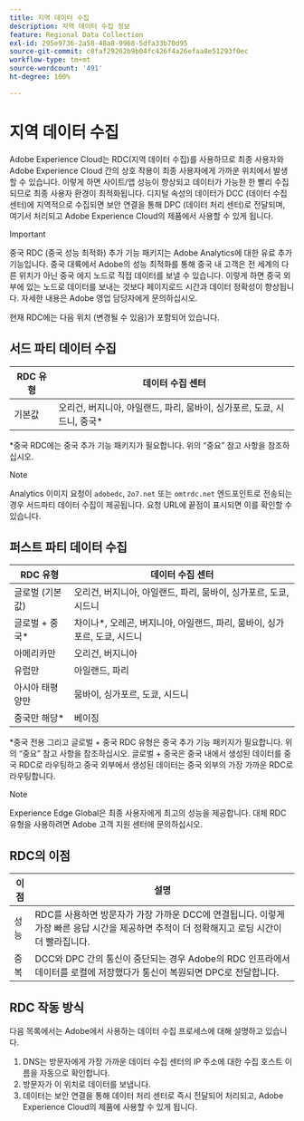```yaml
---
title: 지역 데이터 수집
description: 지역 데이터 수집 정보
feature: Regional Data Collection
exl-id: 295e9736-2a58-48a8-9968-5dfa33b70d95
source-git-commit: c8faf29262b9b04fc426f4a26efaa8e51293f0ec
workflow-type: tm+mt
source-wordcount: '491'
ht-degree: 100%

---
```


# 지역 데이터 수집

Adobe Experience Cloud는 RDC(지역 데이터 수집)를 사용하므로 최종 사용자와 Adobe Experience Cloud 간의 상호 작용이 최종 사용자에게 가까운 위치에서 발생할 수 있습니다. 이렇게 하면 사이트/앱 성능이 향상되고 데이터가 가능한 한 빨리 수집되므로 최종 사용자 환경이 최적화됩니다. 디지털 속성의 데이터가 DCC (데이터 수집 센터)에 지역적으로 수집되면 보안 연결을 통해 DPC (데이터 처리 센터)로 전달되며, 여기서 처리되고 Adobe Experience Cloud의 제품에서 사용할 수 있게 됩니다.

>[!IMPORTANT]
>
>중국 RDC (중국 성능 최적화) 추가 기능 패키지는 Adobe Analytics에 대한 유료 추가 기능입니다. 중국 대륙에서 Adobe의 성능 최적화를 통해 중국 내 고객은 전 세계의 다른 위치가 아닌 중국 에지 노드로 직접 데이터를 보낼 수 있습니다. 이렇게 하면 중국 외부에 있는 노드로 데이터를 보내는 것보다 페이지로드 시간과 데이터 정확성이 향상됩니다. 자세한 내용은 Adobe 영업 담당자에게 문의하십시오.

현재 RDC에는 다음 위치 (변경될 수 있음)가 포함되어 있습니다.

## 서드 파티 데이터 수집

| RDC 유형 | 데이터 수집 센터 |
|---------------------|-------------------|
| 기본값 | 오리건, 버지니아, 아일랜드, 파리, 뭄바이, 싱가포르, 도쿄, 시드니, 중국* |

*중국 RDC에는 중국 추가 기능 패키지가 필요합니다. 위의 “중요” 참고 사항을 참조하십시오.

>[!NOTE]
>
>Analytics 이미지 요청이 `adobedc`, `2o7.net` 또는 `omtrdc.net` 엔드포인트로 전송되는 경우 서드파티 데이터 수집이 제공됩니다. 요청 URL에 끝점이 표시되면 이를 확인할 수 있습니다.

## 퍼스트 파티 데이터 수집

| RDC 유형 | 데이터 수집 센터 |
|---------------------|-------------------|
| 글로벌 (기본값) | 오리건, 버지니아, 아일랜드, 파리, 뭄바이, 싱가포르, 도쿄, 시드니 |
| 글로벌 + 중국* | 차이나*, 오레곤, 버지니아, 아일랜드, 파리, 뭄바이, 싱가포르, 도쿄, 시드니 |
| 아메리카만 | 오리건, 버지니아 |
| 유럽만 | 아일랜드, 파리 |
| 아시아 태평양만 | 뭄바이, 싱가포르, 도쿄, 시드니 |
| 중국만 해당* | 베이징 |

*중국 전용 그리고 글로벌 + 중국 RDC 유형은 중국 추가 기능 패키지가 필요합니다. 위의 “중요” 참고 사항을 참조하십시오. 글로벌 + 중국은 중국 내에서 생성된 데이터를 중국 RDC로 라우팅하고 중국 외부에서 생성된 데이터는 중국 외부의 가장 가까운 RDC로 라우팅합니다.

>[!NOTE]
>
>Experience Edge Global은 최종 사용자에게 최고의 성능을 제공합니다. 대체 RDC 유형을 사용하려면 Adobe 고객 지원 센터에 문의하십시오.

## RDC의 이점

| 이점 | 설명 |
| --- | --- |
| 성능 | RDC를 사용하면 방문자가 가장 가까운 DCC에 연결됩니다. 이렇게 가장 빠른 응답 시간을 제공하면 추적이 더 정확해지고 로딩 시간이 더 빨라집니다. |
| 중복 | DCC와 DPC 간의 통신이 중단되는 경우 Adobe의 RDC 인프라에서 데이터를 로컬에 저장했다가 통신이 복원되면 DPC로 전달합니다. |

## RDC 작동 방식

다음 목록에서는 Adobe에서 사용하는 데이터 수집 프로세스에 대해 설명하고 있습니다.

1. DNS는 방문자에게 가장 가까운 데이터 수집 센터의 IP 주소에 대한 수집 호스트 이름을 자동으로 확인합니다.
1. 방문자가 이 위치로 데이터를 보냅니다.
1. 데이터는 보안 연결을 통해 데이터 처리 센터로 즉시 전달되어 처리되고, Adobe Experience Cloud의 제품에 사용할 수 있게 됩니다.

